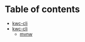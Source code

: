 # Table of contents

* [kwc-cli](README.md)
* [kwc-cli](kwc-cli/README.md)
  * [mvnw](kwc-cli/mvnw.md)

